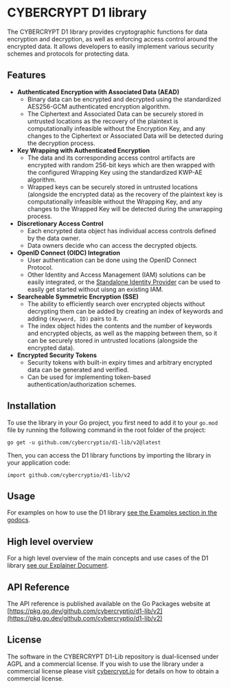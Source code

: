 # CYBERCRYPT D1 library

The CYBERCRYPT D1 library provides cryptographic functions for data encryption and decryption, as well as enforcing access control around the encrypted data. It allows developers to easily implement various security schemes and protocols for protecting data.

## Features

- **Authenticated Encryption with Associated Data (AEAD)**
    - Binary data can be encrypted and decrypted using the standardized AES256-GCM authenticated encryption algorithm.
    - The Ciphertext and Associated Data can be securely stored in untrusted locations as the recovery of the plaintext is computationally infeasible without the Encryption Key, and any changes to the Ciphertext or Associated Data will be detected during the decryption process.
- **Key Wrapping with Authenticated Encryption**
    - The data and its corresponding access control artifacts are encrypted with random 256-bit keys which are then wrapped with the configured Wrapping Key using the standardized KWP-AE algorithm.
    - Wrapped keys can be securely stored in untrusted locations (alongside the encrypted data) as the recovery of the plaintext key is computationally infeasible without the Wrapping Key, and any changes to the Wrapped Key will be detected during the unwrapping process.
- **Discretionary Access Control**
    - Each encrypted data object has individual access controls defined by the data owner.
    - Data owners decide who can access the decrypted objects.
- **OpenID Connect (OIDC) Integration**
    - User authentication can be done using the OpenID Connect Protocol.
    - Other Identity and Access Management (IAM) solutions can be easily integrated, or the [Standalone Identity Provider](./documentation/explainer.md#standalone-identity-provider) can be used to easily get started without uisng an existing IAM.
- **Searcheable Symmetric Encryption (SSE)**
    - The ability to efficiently search over encrypted objects without decrypting them can be added by creating an index of keywords and adding `(Keyword, ID)` pairs to it.
    - The index object hides the contents and the number of keywords and encrypted objects, as well as the mapping between them, so it can be securely stored in untrusted locations (alongside the encrypted data).
- **Encrypted Security Tokens**
    - Security tokens with built-in expiry times and arbitrary encrypted data can be generated and verified.
    - Can be used for implementing token-based authentication/authorization schemes.

## Installation

To use the library in your Go project, you first need to add it to your `go.mod` file by running the following command in the root folder of the project:

```
go get -u github.com/cybercryptio/d1-lib/v2@latest

```

Then, you can access the D1 library functions by importing the library in your application code:

```
import github.com/cybercryptio/d1-lib/v2

```

## Usage

For examples on how to use the D1 library [see the Examples section in the godocs](https://pkg.go.dev/github.com/cybercryptio/d1-lib/v2#example-package-BasicEncryptDecrypt).

## High level overview

For a high level overview of the main concepts and use cases of the D1 library [see our Explainer Document](documentation/explainer.md).

## API Reference

The API reference is published available on the Go Packages website at [https://pkg.go.dev/github.com/cybercryptio/d1-lib/v2](https://pkg.go.dev/github.com/cybercryptio/d1-lib/v2)

## License

The software in the CYBERCRYPT D1-Lib repository is dual-licensed under AGPL and a commercial license. If you wish to use the library under a commercial license please visit [cybercrypt.io](https://cybercrypt.io/) for details on how to obtain a commercial license.
